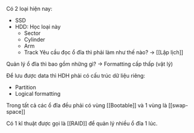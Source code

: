 Có 2 loại hiện nay:
- SSD
- HDD: Học loại này
	- Sector
	- Cylinder
	- Arm
	- Track
Yêu cầu đọc ổ đĩa thì phải làm như thế nào? -> [[Lập lịch]]

Quản lý ổ đĩa thì bao gồm những gì?
-> Formatting cấp thấp (vật lý)

Để lưu được data thì HDH phải có cấu trúc dữ liệu riêng:
- Partition
- Logical formatting

Trong tất cả các ổ đĩa đều phải có vùng [[Bootable]] và 1 vùng là [[swap-space]]

Có 1 kĩ thuật được gọi là [[RAID]] để quản lý nhiều ổ đĩa 1 lúc.